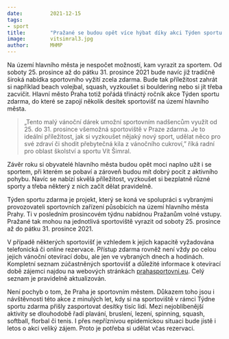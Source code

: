 ```yaml
---
date:         2021-12-15
tags:        
- sport
title:        "Pražané se budou opět více hýbat díky akci Týden sportu zdarma"
image: 	      vitsimral3.jpg
author:       MHMP
---
```

 
Na území hlavního města je nespočet možností, kam vyrazit za sportem. Od soboty 25. prosince až do pátku 31. prosince 2021 bude navíc již tradičně široká nabídka sportovního vyžití zcela zdarma. Bude tak příležitost zahrát si například beach volejbal, squash, vyzkoušet si bouldering nebo si jít třeba zacvičit. Hlavní město Praha totiž pořádá třináctý ročník akce Týden sportu zdarma, do které se zapojí několik desítek sportovišť na území hlavního města.

> „Tento malý vánoční dárek umožní sportovním nadšencům využít od 25. do 31. prosince všemožná sportoviště v Praze zdarma. Je to ideální příležitost, jak si vyzkoušet nějaký nový sport, udělat něco pro své zdraví či shodit přebytečná kila z vánočního cukroví,” říká radní pro oblast školství a sportu Vít Šimral.

Závěr roku si obyvatelé hlavního města budou opět moci naplno užít i se sportem, při kterém se pobaví a zároveň budou mít dobrý pocit z aktivního pohybu. Navíc se nabízí skvělá příležitost, vyzkoušet si bezplatně různé sporty a třeba některý z nich začít dělat pravidelně.

Týden sportu zdarma je projekt, který se koná ve spolupráci s vybranými provozovateli sportovních zařízení působících na území hlavního města Prahy. Ti v posledním prosincovém týdnu nabídnou Pražanům volné vstupy. Pražané tak mohou na jednotlivá sportoviště vyrazit od soboty 25. prosince až do pátku 31. prosince 2021.

V případě některých sportovišť je vzhledem k jejich kapacitě vyžadována telefonická či online rezervace. Přístup zdarma rovněž není vždy po celou jejich vánoční otevírací dobu, ale jen ve vybraných dnech a hodinách. Kompletní seznam zúčastněných sportovišť a důležité informace k otevírací době zájemci najdou na webových stránkách [prahasportovni.eu](https://prahasportovni.eu). Celý seznam je pravidelně aktualizován.

Není pochyb o tom, že Praha je sportovním městem. Důkazem toho jsou i návštěvnosti této akce z minulých let, kdy si na sportoviště v rámci Týdne sportu zdarma přišly zasportovat desítky tisíc lidí. Mezi nejoblíbenější aktivity se dlouhodobě řadí plavání, bruslení, lezení, spinning, squash, softball, florbal či tenis. I přes nepříznivou epidemickou situaci bude jistě i letos o akci veliký zájem. Proto je potřeba si udělat včas rezervaci.
